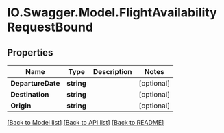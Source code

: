 # IO.Swagger.Model.FlightAvailabilityRequestBound
## Properties

Name | Type | Description | Notes
------------ | ------------- | ------------- | -------------
**DepartureDate** | **string** |  | [optional] 
**Destination** | **string** |  | [optional] 
**Origin** | **string** |  | [optional] 

[[Back to Model list]](../README.md#documentation-for-models) [[Back to API list]](../README.md#documentation-for-api-endpoints) [[Back to README]](../README.md)


